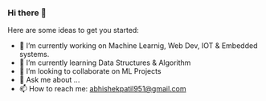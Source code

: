 ### Hi there 👋

<!--
**abhishekpatil07/abhishekpatil07** is a ✨ _special_ ✨ repository because its `README.md` (this file) appears on your GitHub profile.-->

Here are some ideas to get you started:

- 🔭 I’m currently working on Machine Learnig, Web Dev, IOT & Embedded systems.
- 🌱 I’m currently learning Data Structures & Algorithm
- 👯 I’m looking to collaborate on ML Projects
- 💬 Ask me about ...
- 📫 How to reach me: abhishekpatil951@gmail.com

